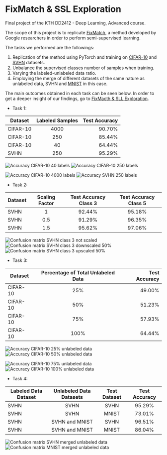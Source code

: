 # FixMatch & SSL Exploration
Final project of the KTH DD2412 - Deep Learning, Advanced course.

The scope of this project is to replicate [FixMatch](https://arxiv.org/pdf/2001.07685.pdf),
a method developed by Google researchers in order to perform semi-supervised learning.

The tasks we performed are the followings:
1. Replication of the method using PyTorch and training on [CIFAR-10](https://www.cs.toronto.edu/~kriz/cifar.html) and [SVHN](http://ufldl.stanford.edu/housenumbers/) datasets.
2. Unbalance the supervised classes number of samples when training.
3. Varying the labeled-unlabeled data ratio.
4. Employing the merge of different datasets of the same nature as unlabeled data, SVHN and [MNIST](http://yann.lecun.com/exdb/mnist/) in this case.

The main outcomes obtained in each task can be seen below. In order to get a deeper insight of
our findings, go to [FixMacth & SLL Exploration](fixmatch_and_ssl_exploration.pdf).
* Task 1:

| Dataset        | Labeled Samples  | Test Accuracy     |
| -------------- |:---------------: | -----------------:|
| CIFAR-10       | 4000             | 90.70%            |
| CIFAR-10       | 250              | 85.44%            |
| CIFAR-10       | 40               | 64.44%            |
| SVHN           | 250              | 95.29%            |

![Accuracy CIFAR-10 40 labels](/Results/CIFAR-10_40/Accuracy40.png)
![Accuracy CIFAR-10 250 labels](/Results/CIFAR-10_250/Accuracy250.png)

![Accuracy CIFAR-10 4000 labels](/Results/CIFAR-10_4000/Accuracy4000.png)
![Accuracy SVHN 250 labels](/Results/SVHN_250/Accuracy250.png)


* Task 2:

| Dataset        | Scaling Factor  | Test Accuracy Class 3 | Test Accuracy Class 5 |
| -------------- |:---------------: | :------------------: | :-------------------: |
| SVHN           | 1                | 92.44%               | 95.18%
| SVHN           | 0.5              | 91.29%               | 96.35%
| SVHN           | 1.5              | 95.62%               | 97.06%

![Confusion matrix SVHN class 3 not scaled](/Results/SVHN_Unbalanced_Class/all_balanced_confusion_matrix.png)
![Confusion matrix SVHN class 3 downscaled 50%](/Results/SVHN_Unbalanced_Class/downsampling_confusion_matrix.png)
![Confusion matrix SVHN class 3 upscaled 50%](/Results/SVHN_Unbalanced_Class/oversampling_confusion_matrix.png)

* Task 3:

| Dataset        | Percentage of Total Unlabeled Data  | Test Accuracy     |
| -------------- |:----------------------------------: | -----------------:|
| CIFAR-10       | 25%                                 | 49.00%            |
| CIFAR-10       | 50%                                 | 51.23%            |
| CIFAR-10       | 75%                                 | 57.93%            |
| CIFAR-10       | 100%                                | 64.44%            |

![Accuracy CIFAR-10 25% unlabeled data](/Results/CIFAR-10_40_0.25/Accuracy40_0.25.png)
![Accuracy CIFAR-10 50% unlabeled data](/Results/CIFAR-10_40_0.5/Accuracy40_0.5.png)

![Accuracy CIFAR-10 75% unlabeled data](/Results/CIFAR-10_40_0.75/Accuracy40_0.75.png)
![Accuracy CIFAR-10 100% unlabeled data](/Results/CIFAR-10_40/Accuracy40.png)

* Task 4:

| Labeled Data Dataset | Unlabeled Data Datasets | Test Dataset | Test Accuracy |
| -------------------- |:----------------------: | :----------: | :-----------: |
| SVHN                 | SVHN                    | SVHN         | 95.29%
| SVHN                 | SVHN                    | MNIST        | 73.01%
| SVHN                 | SVHN and MNIST          | SVHN         | 96.51%
| SVHN                 | SVHN and MNIST          | MNIST        | 86.04%

![Confusion matrix SVHN merged unlabeled data](/Results/SVHN_250_MNIST/confusion_matrix_SVHN.png)
![Confusion matrix MNIST merged unlabeled data](/Results/SVHN_250_MNIST/confusion_matrix_MNIST.png)
